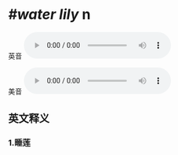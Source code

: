 # ***\#water lily*** n
英音
<audio src="./media/water lily1_AAC.aac" controls="controls"></audio>

美音
<audio src="./media/water lily2_AAC.aac" controls="controls"></audio>



  

英文释义
---
### 1.**睡莲**  


